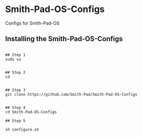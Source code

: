 # Smith-Pad-OS-Configs
Configs for Smith-Pad-OS



## Installing the Smith-Pad-OS-Configs



```shell

## Step 1
sudo su


## Step 2 
cd


## Step 3 
git clone https://github.com/Smith-Pad/Smith-Pad-OS-Configs


## Step 4
cd Smith-Pad-OS-Configs 

## Step 5 

sh configure.sh

```
